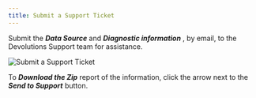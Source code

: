 ```yaml
---
title: Submit a Support Ticket
---
```

Submit the ***Data Source*** and ***Diagnostic information*** , by email, to the Devolutions Support team for assistance.  

![Submit a Support Ticket](https://webdevolutions.azureedge.net/docs/en/server/ServerOp8022.png)

To ***Download the Zip*** report of the information, click the arrow next to the ***Send to Support*** button.  
